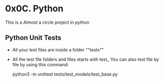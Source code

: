 # 0x0C. Python

This is a Almost a circle project in python

Python Unit Tests
--------------------

- All your test files are inside a folder ""tests""
- All the test file folders and files starts with test\_
You can also test file by file by using this command:

	python3 -m unittest tests/test_models/test_base.py
